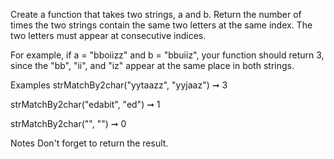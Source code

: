 Create a function that takes two strings, a and b. Return the number of times the two strings contain the same two letters at the same index. The two letters must appear at consecutive indices.

For example, if a = "bboiizz" and b = "bbuiiz", your function should return 3, since the "bb", "ii", and "iz" appear at the same place in both strings.

Examples
strMatchBy2char("yytaazz", "yyjaaz") ➞ 3

strMatchBy2char("edabit", "ed") ➞ 1

strMatchBy2char("", "") ➞ 0

Notes
Don't forget to return the result.